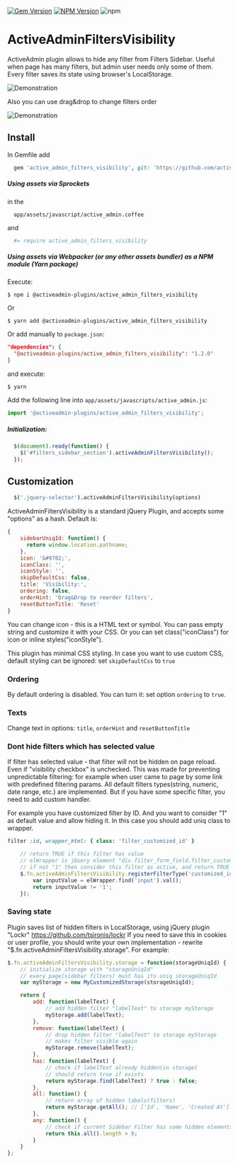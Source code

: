 [![Gem Version](https://badge.fury.io/rb/active_admin_filters_visibility.svg)](https://badge.fury.io/rb/active_admin_filters_visibility)
[![NPM Version](https://badge.fury.io/js/@activeadmin-plugins%2Factive_admin_filters_visibility.svg)](https://badge.fury.io/js/@activeadmin-plugins%2Factive_admin_filters_visibility)
![npm](https://img.shields.io/npm/dm/@activeadmin-plugins/active_admin_filters_visibility)

# ActiveAdminFiltersVisibility

ActiveAdmin plugin allows to hide any filter from Filters Sidebar.
Useful when page has many filters, but admin user needs only some of them.
Every filter saves its state using browser's LocalStorage.

![Demonstration](https://raw.githubusercontent.com/activeadmin-plugins/active_admin_filters_visibility/master/screen/example_aa_filters_visibility.gif "Visibility example")

Also you can use drag&drop to change filters order

![Demonstration](https://raw.githubusercontent.com/activeadmin-plugins/active_admin_filters_visibility/master/screen/example_aa_filters_ordering.gif "Ordering example")

## Install

In Gemfile add

```ruby
  gem 'active_admin_filters_visibility', git: 'https://github.com/activeadmin-plugins/active_admin_filters_visibility'
```

##### Using assets via Sprockets
in the
```
  app/assets/javascript/active_admin.coffee
```

and

```coffeescript
  #= require active_admin_filters_visibility
```

##### Using assets via Webpacker (or any other assets bundler) as a NPM module (Yarn package)

Execute:

    $ npm i @activeadmin-plugins/active_admin_filters_visibility

Or

    $ yarn add @activeadmin-plugins/active_admin_filters_visibility

Or add manually to `package.json`:

```json
"dependencies": {
  "@activeadmin-plugins/active_admin_filters_visibility": "1.2.0"
}
```
and execute:

    $ yarn

Add the following line into `app/assets/javascripts/active_admin.js`:

```javascript
import '@activeadmin-plugins/active_admin_filters_visibility';
```

##### Initialization:

```javascript
  $(document).ready(function() {
    $('#filters_sidebar_section').activeAdminFiltersVisibility();
  });
```

## Customization

```coffeescript
  $('.jquery-selector').activeAdminFiltersVisibility(options)
```

ActiveAdminFiltersVisibility is a standard jQuery Plugin, and accepts some "options" as a hash.
Default is:

```javascript
{
    sidebarUniqId: function() {
      return window.location.pathname;
    },
    icon: '&#9782;',
    iconClass: '',
    iconStyle: '',
    skipDefaultCss: false,
    title: 'Visibility:',
    ordering: false,
    orderHint: 'Drag&Drop to reorder filters',
    resetButtonTitle: 'Reset'
}
```

You can change icon - this is a HTML text or symbol. You can pass empty string and customize it with your CSS.
Or you can set class("iconClass") for icon or inline styles("iconStyle").

This plugin has minimal CSS styling.
In case you want to use custom CSS, default styling can be ignored:
set ```skipDefaultCss``` to ```true```


### Ordering

By default ordering is disabled. You can turn it: set option ```ordering``` to ```true```.


### Texts
Change text in options: ```title```, ```orderHint``` and ```resetButtonTitle```


### Dont hide filters which has selected value

If filter has selected value - that filter will not be hidden on page reload. Even if "visibility checkbox" is unchecked.
This was made for preventing unpredictable filtering: for example when user came to page by some link with predefined filtering params.
All default filters types(string, numeric, date range, etc.) are implemented.
But if you have some specific filter, you need to add custom handler.

For example you have customized filter by ID.
And you want to consider "1" as default value and allow hiding it.
In this case you should add uniq class to wrapper.

```ruby
filter :id, wrapper_html: { class: 'filter_customized_id' }
```

```javascript
    // return TRUE if this filter has value
    // elWrapper is jQuery element "div.filter_form_field.filter_customized_id"
    // if not "1" then consider this filter as active, and return TRUE to prevent hiding
    $.fn.activeAdminFiltersVisibility.registerFilterType('customized_id', function(elWrapper) {
        var inputValue = elWrapper.find('input').val();
        return inputValue != '1';
    });
```


### Saving state

Plugin saves list of hidden filters in LocalStorage, using jQuery plugin "Lockr" https://github.com/tsironis/lockr
If you need to save this in cookies or user profile, you should write your own implementation - rewrite "$.fn.activeAdminFiltersVisibility.storage".
For example:

```javascript
$.fn.activeAdminFiltersVisibility.storage = function(storageUniqId) {
    // initialize storage with "storageUniqId"
    // every page(sidebar filters) must has its uniq storageUniqId
    var myStorage = new MyCustomizedStorage(storageUniqId);

    return {
        add: function(labelText) {
            // add hidden filter "labelText" to storage myStorage
            myStorage.add(labelText);
        },
        remove: function(labelText) {
            // drop hidden filter "labelText" to storage myStorage
            // makes filter visible again
            myStorage.remove(labelText);
        },
        has: function(labelText) {
            // check if labelText already hidden(in storage)
            // should return true if exists
            return myStorage.find(labelText) ? true : false;
        },
        all: function() {
            // return array of hidden labels(filters)
            return myStorage.getAll(); // ['Id', 'Name', 'Created At']
        },
        any: function() {
            // check if current Sidebar Filter has some hidden elements
            return this.all().length > 0;
        }
    }
};
```
